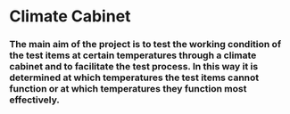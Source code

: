 # Climate Cabinet
### The main aim of the project is to test the working condition of the test items at certain temperatures through a climate cabinet and to facilitate the test process. In this way it is determined at which temperatures the test items cannot function or at which temperatures they function most effectively.
